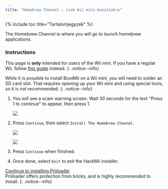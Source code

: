 ```yaml
---
title: "Homebrew Channel – csak Wii mini-konzolokra"
---
```


{% include toc title="Tartalomjegyzék" %}

The Homebrew Channel is where you will go to launch homebrew applications.

### Instructions
This page is **only** intended for users of the Wii mini. If you have a regular Wii, follow [this guide](hbc) instead.
{: .notice--info}

While it is possible to install BootMii on a Wii mini, you will need to solder an SD card slot. That requires opening up your Wii mini and using special tools, so it is not recommended.
{: .notice--info}

1. You will see a scam warning screen. Wait 30 seconds for the text "Press 1 to continue" to appear, then press 1.

    ![](/images/hackmii/scam.png)

1. Press `Continue`, then select `Install The Homebrew Channel`.

    ![](/images/hackmii/hbc_install.png)

    ![](/images/hackmii/hbc_install_ok.png)

1. Press `Continue` when finished.
1. Once done, select `Exit` to exit the HackMii installer.

[Continue to installing Priiloader](priiloader) <br> Priiloader offers protection from bricks, and is highly recommended to install.
{: .notice--info}
